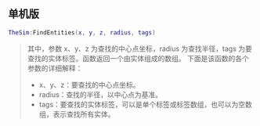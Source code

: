 ## 单机版

```lua
TheSim:FindEntities(x, y, z, radius, tags)
```

> 其中，参数 x、y、z 为查找的中心点坐标，radius 为查找半径，tags 为要查找的实体标签。函数返回一个由实体组成的数组。
> 下面是该函数的各个参数的详细解释：
> * x、y、z：要查找的中心点坐标。
> * radius：查找的半径，以中心点为基准。
> * tags：要查找的实体标签，可以是单个标签或标签数组，也可以为空数组，表示查找所有实体。